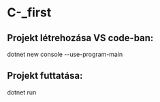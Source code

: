 # C-_first
## Projekt létrehozása VS code-ban:
dotnet new console --use-program-main

## Projekt futtatása:
dotnet run